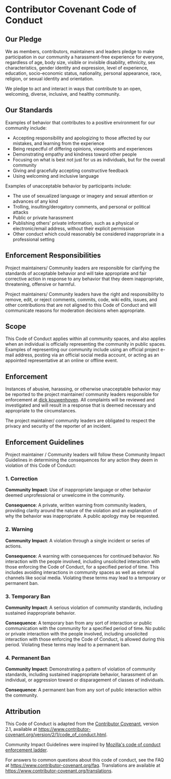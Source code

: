 # Contributor Covenant Code of Conduct

## Our Pledge

We as members, contributors, maintainers and leaders pledge to make participation in our
community a harassment-free experience for everyone, regardless of age, body
size, visible or invisible disability, ethnicity, sex characteristics, gender
identity and expression, level of experience, education, socio-economic status,
nationality, personal appearance, race, religion, or sexual identity
and orientation.

We pledge to act and interact in ways that contribute to an open, welcoming,
diverse, inclusive, and healthy community.

## Our Standards

Examples of behavior that contributes to a positive environment for our
community include:

* Accepting responsibility and apologizing to those affected by our mistakes,
  and learning from the experience
* Being respectful of differing opinions, viewpoints and experiences
* Demonstrating empathy and kindness toward other people
* Focusing on what is best not just for us as individuals, but for the
  overall community
* Giving and gracefully accepting constructive feedback
* Using welcoming and inclusive language

Examples of unacceptable behavior by participants include:

* The use of sexualized language or imagery and sexual attention or advances of any kind
* Trolling, insulting/derogatory comments, and personal or political attacks
* Public or private harassment
* Publishing others' private information, such as a physical or electronic/email address,
  without their explicit permission
* Other conduct which could reasonably be considered inappropriate in a 
  professional setting

## Enforcement Responsibilities

Project maintainers/ Community leaders are responsible for clarifying the standards of 
acceptable behavior and will take appropriate and fair corrective action in response 
to any behavior that they deem inappropriate, threatening, offensive or harmful.

Project maintainers/ Community leaders have the right and responsibility to remove, edit,
or reject comments, commits, code, wiki edits, issues, and other contributions that are 
not aligned to this Code of Conduct and will communicate reasons for moderation decisions
when appropriate.

## Scope

This Code of Conduct applies within all community spaces, and also applies when
an individual is officially representing the community in public spaces.
Examples of representing our community include using an official project e-mail address,
posting via an official social media account, or acting as an appointed
representative at an online or offline event.

## Enforcement

Instances of abusive, harassing, or otherwise unacceptable behavior may be
reported to the project maintainer/ community leaders responsible for enforcement
at [dick kouwenhoven](mailto:dick.kouwenhoven@icloud.com). 
All complaints will be reviewed and investigated and will result in a response that is 
deemed necessary and appropriate to the circumstances. 

The project maintainer/ community leaders are obligated to respect the privacy and 
security of the reporter of an incident. 

## Enforcement Guidelines

Project maintainer / Community leaders will follow these Community Impact Guidelines
in determining the consequences for any action they deem in violation of this Code of Conduct:

### 1. Correction

**Community Impact**: Use of inappropriate language or other behavior deemed
unprofessional or unwelcome in the community.

**Consequence**: A private, written warning from community leaders, providing
clarity around the nature of the violation and an explanation of why the
behavior was inappropriate. A public apology may be requested.

### 2. Warning

**Community Impact**: A violation through a single incident or series
of actions.

**Consequence**: A warning with consequences for continued behavior. No
interaction with the people involved, including unsolicited interaction with
those enforcing the Code of Conduct, for a specified period of time. This
includes avoiding interactions in community spaces as well as external channels
like social media. Violating these terms may lead to a temporary or
permanent ban.

### 3. Temporary Ban

**Community Impact**: A serious violation of community standards, including
sustained inappropriate behavior.

**Consequence**: A temporary ban from any sort of interaction or public
communication with the community for a specified period of time. No public or
private interaction with the people involved, including unsolicited interaction
with those enforcing the Code of Conduct, is allowed during this period.
Violating these terms may lead to a permanent ban.

### 4. Permanent Ban

**Community Impact**: Demonstrating a pattern of violation of community
standards, including sustained inappropriate behavior,  harassment of an
individual, or aggression toward or disparagement of classes of individuals.

**Consequence**: A permanent ban from any sort of public interaction within
the community.

## Attribution

This Code of Conduct is adapted from the [Contributor Covenant](https://www.contributor-covenant.org),
version 2.1, available at
https://www.contributor-covenant.org/version/2/1/code_of_conduct.html.

Community Impact Guidelines were inspired by [Mozilla's code of conduct
enforcement ladder](https://github.com/mozilla/diversity).

[homepage]: https://www.contributor-covenant.org

For answers to common questions about this code of conduct, see the FAQ at
https://www.contributor-covenant.org/faq. Translations are available at
https://www.contributor-covenant.org/translations.

